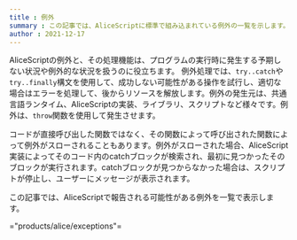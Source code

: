 ```yaml
---
title : 例外
summary : この記事では、AliceScriptに標準で組み込まれている例外の一覧を示します。
author : 2021-12-17
---
```


AliceScriptの例外と、その処理機能は、プログラムの実行時に発生する予期しない状況や例外的な状況を扱うのに役立ちます。 例外処理では、`try..catch`や`try..finally`構文を使用して、成功しない可能性がある操作を試行し、適切な場合はエラーを処理して、後からリソースを解放します。例外の発生元は、共通言語ランタイム、AliceScriptの実装、ライブラリ、スクリプトなど様々です。例外は、`throw`関数を使用して発生させます。

コードが直接呼び出した関数ではなく、その関数によって呼び出された関数によって例外がスローされることもあります。例外がスローされた場合、AliceScript実装によってそのコード内のcatchブロックが検索され、最初に見つかったそのブロックが実行されます。catchブロックが見つからなかった場合は、スクリプトが停止し、ユーザーにメッセージが表示されます。

この記事では、AliceScriptで報告される可能性がある例外を一覧で表示します。

="products/alice/exceptions"=